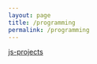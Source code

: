 ```yaml
---
layout: page
title: /programming
permalink: /programming
---
```


<a href="/programming/js-projects">js-projects</a>
